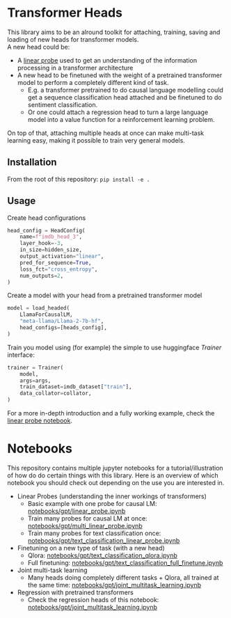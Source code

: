 # Transformer Heads
This library aims to be an alround toolkit for attaching, training, saving and loading of new heads for transformer models.  
A new head could be: 
* A [linear probe](https://arxiv.org/pdf/1610.01644.pdf) used to get an understanding of the information processing in a transformer architecture
* A new head to be finetuned with the weight of a pretrained transformer model to perform a completely different kind of task.
    - E.g. a transformer pretrained to do causal language modelling could get a sequence classification head attached and be finetuned to do sentiment classification.
    - Or one could attach a regression head to turn a large language model into a value function for a reinforcement learning problem.

On top of that, attaching multiple heads at once can make multi-task learning easy, making it possible to train very general models.

## Installation
From the root of this repository:
`pip install -e .`

## Usage
Create head configurations
```python
head_config = HeadConfig(
    name=f"imdb_head_3",
    layer_hook=-3,
    in_size=hidden_size,
    output_activation="linear",
    pred_for_sequence=True,
    loss_fct="cross_entropy",
    num_outputs=2,
)
```
Create a model with your head from a pretrained transformer model
```python
model = load_headed(
    LlamaForCausalLM,
    "meta-llama/Llama-2-7b-hf",
    head_configs=[heads_config],
)
```
Train you model using (for example) the simple to use huggingface *Trainer* interface:
```python
trainer = Trainer(
    model,
    args=args,
    train_dataset=imdb_dataset["train"],
    data_collator=collator,
)
```

For a more in-depth introduction and a fully working example, check the [linear probe notebook](notebooks/gpt/linear_probe.ipynb).

# Notebooks
This repository contains multiple jupyter notebooks for a tutorial/illustration of how do do certain things with this library. Here is an overview of which notebook you should check out depending on the use you are interested in.
* Linear Probes (understanding the inner workings of transformers)
    - Basic example with one probe for causal LM: [notebooks/gpt/linear_probe.ipynb](notebooks/gpt/linear_probe.ipynb)
    - Train many probes for causal LM at once: [notebooks/gpt/multi_linear_probe.ipynb](notebooks/gpt/multi_linear_probe.ipynb)
    - Train many probes for text classification once: [notebooks/gpt/text_classification_linear_probe.ipynb](notebooks/gpt/text_classification_linear_probe.ipynb)
* Finetuning on a new type of task (with a new head)
    - Qlora: [notebooks/gpt/text_classification_qlora.ipynb](notebooks/gpt/text_classification_qlora.ipynb)
    - Full finetuning: [notebooks/gpt/text_classification_full_finetune.ipynb](notebooks/gpt/text_classification_full_finetune.ipynb)
* Joint multi-task learning
    - Many heads doing completely different tasks + Qlora, all trained at the same time: [notebooks/gpt/joint_multitask_learning.ipynb](notebooks/gpt/joint_multitask_learning.ipynb)
* Regression with pretrained transformers
    - Check the regression heads of this notebook: [notebooks/gpt/joint_multitask_learning.ipynb](notebooks/gpt/joint_multitask_learning.ipynb)
